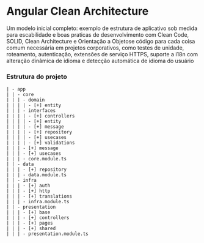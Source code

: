 # Angular Clean Architecture

Um modelo inicial completo: exemplo de estrutura de aplicativo sob medida para escabilidade e boas praticas de desenvolvimento com Clean Code, SOLID, Clean Architecture e Orientação a Objetose código para cada coisa comum necessária em projetos corporativos, como testes de unidade, roteamento, autenticação, extensões de serviço HTTPS, suporte a i18n com alteração dinâmica de idioma e detecção automática de idioma do usuário
 
### Estrutura do projeto

````
| - app
| | - core
| | | - domain
| | | | - [+] entity
| | | - interfaces
| | | | - [+] controllers
| | | | - [+] entity
| | | | - [+] message
| | | | - [+] repository
| | | | - [+] usecases
| | | | - [+] validations
| | | - [+] message
| | | - [+] usecases
| | | - core.module.ts
| | - data
| | | - [+] repository
| | | - data.module.ts
| | - infra
| | | - [+] auth
| | | - [+] http
| | | - [+] translations
| | | - infra.module.ts
| | - presentation
| | | - [+] base
| | | - [+] controllers
| | | - [+] pages
| | | - [+] shared
| | | - presentation.module.ts
````
 
 

